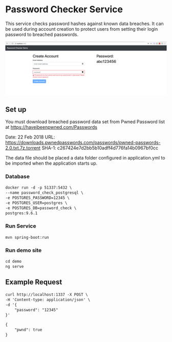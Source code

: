 # Password Checker Service

This service checks password hashes against known data breaches. It can be used during
account creation to protect users from setting their login password to breached passwords.

![Screenshot](screenshot.png)


## Set up

You must download breached password data set from Pwned Password list at 
https://haveibeenpwned.com/Passwords

Date: 22 Feb 2018
URL: https://downloads.pwnedpasswords.com/passwords/pwned-passwords-2.0.txt.7z.torrent 
SHA-1: c267424e7d2bb5b10adff4d776fa14b0967bf0cc

The data file should be placed a data folder configured in application.yml to be imported
when the application starts up.


### Database

```shell
docker run -d -p 51337:5432 \
--name password_check_postgresql \
-e POSTGRES_PASSWORD=12345 \
-e POSTGRES_USER=postgres \
-e POSTGRES_DB=password_check \
postgres:9.6.1
```

### Run Service

```
mvn spring-boot:run
```

### Run demo site

```
cd demo
ng serve
```


## Example Request

```
curl http://localhost:1337 -X POST \
-H 'Content-type: application/json' \
-d '{
    "password": "12345"
}'
```

```
{
    "pwnd": true
}
```
